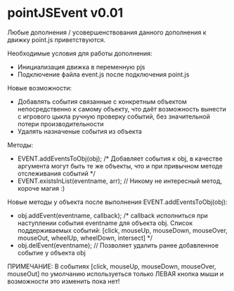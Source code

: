 # pointJSEvent v0.01

Любые дополнения / усовершенствования данного дополнения к движку point.js приветствуются.

Необходимые условия для работы дополнения:
 - Инициализация движка в переменную pjs
 - Подключение файла event.js после подключения point.js
 
Новые возможности:
 - Добавлять события связанные с конкретным объектом непосредственно к самому объекту, что даёт возможность вынести с игрового цыкла
ручную проверку событий, без значительной потери производительности
 - Удалять назначеные события из объекта
 
 Методы:
 - EVENT.addEventsToObj(obj); /* Добавляет события к obj, в качестве аргумента могут быть те же объекты, что и при привычном методе
отслеживания событий */
 - EVENT.existsInList(eventname, arr); // Никому не интересный метод, короче магия :)
 
 Новые методы у объекта после выполнения EVENT.addEventsToObj(obj):
  - obj.addEvent(eventname, callback); /* callback исполниться при наступлении события eventname для объекта obj. 
 Список поддерживаемых событий: [click, mouseUp, mouseDown, mouseOver, mouseOut, wheelUp, wheelDown, intersect] */
  - obj.delEvent(eventname); // Позволяет удалить ранее добавленное событие у объекта obj
  
 ПРИМЕЧАНИЕ: В событиях [click, mouseUp, mouseDown, mouseOver, mouseOut] по умолчанию используеться только ЛЕВАЯ кнопка мыши
 и возможности это изменить пока нет!
